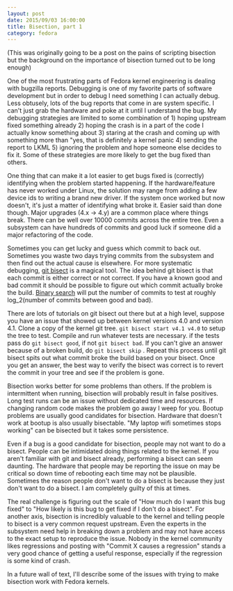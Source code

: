 ```yaml
---
layout: post
date: 2015/09/03 16:00:00
title: Bisection, part 1
category: fedora
---
```

(This was originally going to be a post on the pains of scripting
bisection but the background on the importance of bisection turned out
to be long enough)

One of the most frustrating parts of Fedora kernel engineering is dealing
with bugzilla reports. Debugging is one of my favorite parts of software
development but in order to debug I need something I can actually debug.
Less obtusely, lots of the bug reports that come in are system specific.
I can't just grab the hardware and poke at it until I understand the bug.
My debugging strategies are limited to some combination of 1) hoping upstream fixed
something already 2) hoping the crash is in a part of the code I actually
know something about 3) staring at the crash and coming up with something
more than "yes, that is definitely a kernel panic 4) sending the report
to LKML 5) ignoring the problem and hope someone else decides to fix it.
Some of these strategies are more likely to get the bug fixed than others.

One thing that can make it a lot easier to get bugs fixed is (correctly)
identifying when the problem started happening. If the hardware/feature
has never worked under Linux, the solution may range from adding a few
device ids to writing a brand new driver. If the system once worked but
now doesn't, it's just a matter of identifying what broke it. Easier
said than done though. Major upgrades (4.x -> 4.y) are a common
place where things break. There can be well over 10000 commits across the
entire tree. Even a subsystem can have hundreds of commits and good
luck if someone did a major refactoring of the code.

Sometimes you can get lucky and guess which commit to back out. Sometimes
you waste two days trying commits from the subsystem and then find out
the actual cause is elsewhere. For more systematic debugging,
[git bisect](http://git-scm.com/docs/git-bisect/1.7.7) is a magical tool. The idea
behind git bisect is that each commit is either correct or not correct.
If you have a known good and bad commit it should be possible to figure
out which commit actually broke the build. [Binary search](https://en.wikipedia.org/wiki/Binary_search_algorithm)
will put the number of commits to test at roughly log_2(number of commits
between good and bad).

There are lots of tutorials on git bisect out there but at a high level,
suppose you have an issue that showed up between kernel versions 4.0 and
version 4.1. Clone a copy of the kernel git tree.
`git bisect start v4.1 v4.0`
to setup the tree to test. Compile and run whatever tests are necessary.
if the tests pass do
`git bisect good`, if not `git bisect bad`. If you can't give an answer
because of a broken build, do
`git bisect skip` .
Repeat this process until git bisect spits out what commit broke the
build based on your bisect. Once you get an answer, the best way to
verify the bisect was correct is to revert the commit in your tree
and see if the problem is gone.

Bisection works better for some problems than others. If the problem
is intermittent when running, bisection will probably result in 
false positives. Long test runs can be an issue without dedicated
time and resources. If changing random code makes the problem
go away I weep for you. Bootup problems are usually good candidates
for bisection. Hardware that doesn't work at bootup is also usually
bisectable. "My laptop wifi sometimes stops working" can be bisected
but it takes some persistence.

Even if a bug is a good candidate for bisection, people may not want
to do a bisect. People can be intimidated doing things related to the kernel.
If you aren't familiar with git and bisect already, performing a bisect
can seem daunting. The hardware that people may be reporting the issue
on may be critical so down time of rebooting each time may not be plausible.
Sometimes the reason people don't want to do a bisect is because they
just don't want to do a bisect. I am completely guilty of this at times.

The real challenge is figuring out the scale of "How much do I want
this bug fixed" to "How likely is this bug to get fixed if I don't
do a bisect". For another axis, bisection is incredibly valuable to the
kernel and telling people to bisect is a very common request upstream.
Even the experts in the subsystem need help in breaking down a problem
and may not have access to the exact setup to reproduce the issue.
Nobody in the kernel community likes regressions and posting with
"Commit X causes a regression" stands a very good chance of getting
a useful response, especially if the regression is some kind of crash.

In a future wall of text, I'll describe some of the issues with trying
to make bisection work with Fedora kernels.
